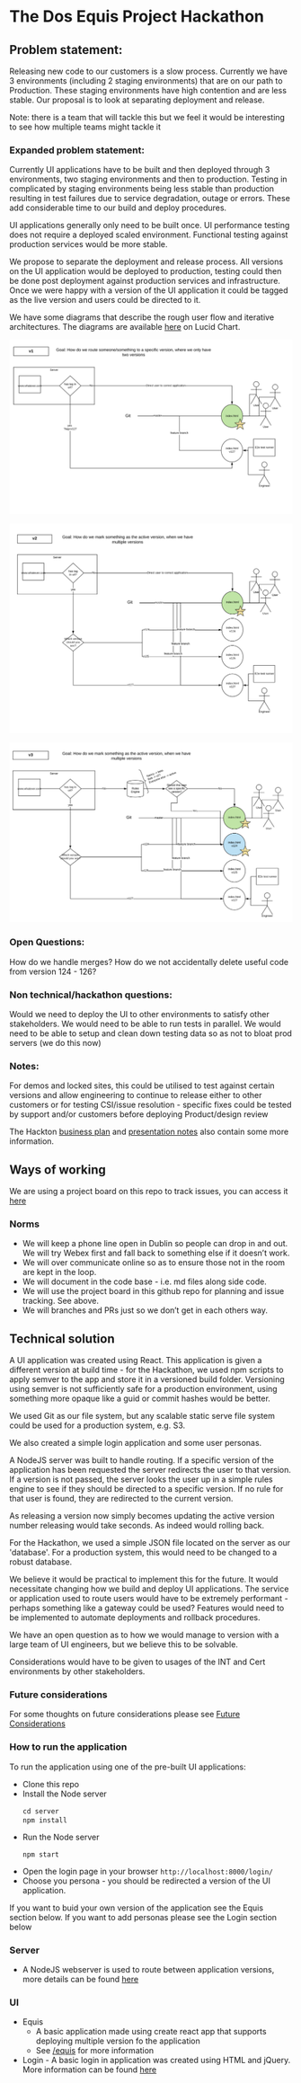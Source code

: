 # The Dos Equis Project Hackathon 

## Problem statement:
Releasing new code to our customers is a slow process. Currently we have 3 environments (including 2 staging environments) 
that are on our path to Production. These staging environments have high contention and are less stable.
Our proposal is to look at separating deployment and release.

Note: there is a team that will tackle this but we feel it would be interesting to see how multiple teams might tackle it

### Expanded problem statement: 
Currently UI applications have to be built and then deployed through 3 environments, two staging environments and then to 
production. Testing in complicated by staging environments being less stable than production resulting in test failures 
due to service degradation, outage or errors. These add considerable time to our build and deploy procedures. 

UI applications generally only need to be built once. UI performance testing does not require a deployed scaled environment.
Functional testing against production services would be more stable.  

We propose to separate the deployment and release process. All versions on the UI application would be deployed to 
production, testing could then be done post deployment against production services and infrastructure. Once we were happy 
with a version of the UI application it could be tagged as the live version and users could be directed to it. 

We have some diagrams that describe the rough user flow and iterative architectures. The diagrams are available [here](https://www.lucidchart.com/invitations/accept/d1cc8c97-3e2f-4d94-ba37-91add859ff16) on Lucid Chart.

[![Version one of the Dos Equis Architecture](./images/DosEquisArchitecture01.png)](./images/DosEquisArchitecture01.png)

[![Version two of the Dos Equis Architecture](./images/DosEquisArchitecture02.png)](./images/DosEquisArchitecture02.png)

[![Version three of the Dos Equis Architecture](./images/DosEquisArchitecture03.png)](./images/DosEquisArchitecture03.png)

### Open Questions: 
How do we handle merges? 
How do we not accidentally delete useful code from version 124 - 126?

### Non technical/hackathon questions: 
Would we need to deploy the UI to other environments to satisfy other stakeholders. We would need to be able to run tests 
in parallel. We would need to be able to setup and clean down testing data so as not to bloat prod servers (we do this now)

### Notes:
For demos and locked sites, this could be utilised to test against certain versions and allow engineering to continue to 
release either to other customers or for testing
CSI/issue resolution - specific fixes could be tested by support and/or customers before deploying
Product/design review

The Hackton [business plan](./Business%20Plan%20-%20Dos%20Equis%20Project.docx) and [presentation notes](./Presentation.docx) also contain some more information. 

## Ways of working

We are using a project board on this repo to track issues, you can access it [here](https://scm.eng.hmhco.com/deroistec/dos-equis-project/projects/1)

### Norms

* We will keep a phone line open in Dublin so people can drop in and out. We will try Webex first and fall back to 
something else if it doesn’t work.
* We will over communicate online so as to ensure those not in the room are kept in the loop.
* We will document in the code base - i.e. md files along side code.
* We will use the project board in this github repo for planning and issue tracking. See above.
* We will branches and PRs just so we don’t get in each others way.

## Technical solution

A UI application was created using React. This application is given a different version at build time - for the Hackathon, we used npm scripts to apply semver to the app and store it in a versioned build folder.  Versioning using semver is not sufficiently safe for a production environment, using something more opaque like a guid or commit hashes would be better.  

We used Git as our file system, but any scalable static serve file system could be used for a production system, e.g. S3. 

We also created a simple login application and some user personas.  

A NodeJS server was built to handle routing. If a specific version of the application has been requested the server redirects the user to that version. If a version is not passed, the server looks the user up in a simple rules engine to see if they should be directed to a specific version. If no rule for that user is found, they are redirected to the current version. 

As releasing a version now simply becomes updating the active version number releasing would take seconds. As indeed would rolling back. 

For the Hackathon, we used a simple JSON file located on the server as our 'database'. For a production system, this would need to be changed to a robust database.

We believe it would be practical to implement this for the future. It would necessitate changing how we build and deploy UI applications. The service or application used to route users would have to be extremely performant - perhaps something like a gateway could be used? Features would need to be implemented to automate deployments and rollback procedures. 

We have an open question as to how we would manage to version with a large team of UI engineers, but we believe this to be solvable. 

Considerations would have to be given to usages of the INT and Cert environments by other stakeholders.

### Future considerations

For some thoughts on future considerations please see [Future Considerations](./ui/FutureConsiderations)
### How to run the application

To run the application using one of the pre-built UI applications:
* Clone this repo
* Install the Node server
  ``` 
  cd server
  npm install
  ```
* Run the Node server
  ```
  npm start
  ```
* Open the login page in your browser `http://localhost:8000/login/`
* Choose you persona - you should be redirected a version of the UI application.

If you want to buid your own version of the application see the Equis section below.
If you want to add personas please see the Login section below

### Server

* A NodeJS webserver is used to route between application versions, more details can be found [here](./server/server.md)

### UI

* Equis
  * A basic application made using create react app that supports deploying multiple version fo the application
  * See [/equis](./ui/equis/README.md) for more information
* Login - A basic login in application was created using HTML and jQuery. More information can be found [here](./ui/userslist/login.md) 



